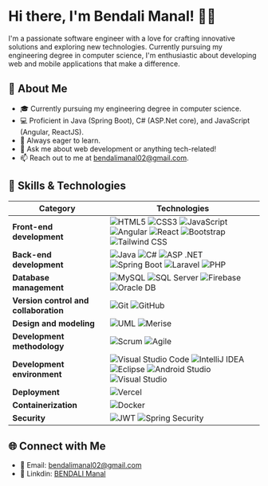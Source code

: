 # Hi there, I'm Bendali Manal! 👋🏻

I'm a passionate software engineer with a love for crafting innovative solutions and exploring new technologies. Currently pursuing my engineering degree in computer science, I'm enthusiastic about developing web and mobile applications that make a difference.

## 🚀 About Me

- 🎓 Currently pursuing my engineering degree in computer science.
- 💻 Proficient in Java (Spring Boot), C# (ASP.Net core), and JavaScript (Angular, ReactJS).
- 🌱 Always eager to learn.
- 💬 Ask me about web development or anything tech-related!
- 📫 Reach out to me at bendalimanal02@gmail.com.


## 🔧 Skills & Technologies

| Category                     | Technologies                                                                                                                                                                                                                                                                                                          |
|------------------------------|------------------------------------------------------------------------------------------------------------------------------------------------------------------------------------------------------------------------------------------------------------------------------------------------------------------------|
| **Front-end development**    | ![HTML5](https://img.shields.io/badge/-HTML5-E34F26?style=flat-square&logo=html5&logoColor=white) ![CSS3](https://img.shields.io/badge/-CSS3-1572B6?style=flat-square&logo=css3) ![JavaScript](https://img.shields.io/badge/-JavaScript-F7DF1E?style=flat-square&logo=javascript&logoColor=black) ![Angular](https://img.shields.io/badge/-Angular-DD0031?style=flat-square&logo=angular) ![React](https://img.shields.io/badge/-React-61DAFB?style=flat-square&logo=react&logoColor=black) ![Bootstrap](https://img.shields.io/badge/-Bootstrap-563D7C?style=flat-square&logo=bootstrap) ![Tailwind CSS](https://img.shields.io/badge/-Tailwind%20CSS-38B2AC?style=flat-square&logo=tailwind-css&logoColor=white) |
| **Back-end development**     | ![Java](https://img.shields.io/badge/-Java-007396?style=flat-square&logo=java&logoColor=white) ![C#](https://img.shields.io/badge/-C%23-239120?style=flat-square&logo=c-sharp&logoColor=white) ![ASP .NET](https://img.shields.io/badge/-ASP%20.NET-512BD4?style=flat-square&logo=dotnet) ![Spring Boot](https://img.shields.io/badge/-Spring%20Boot-6DB33F?style=flat-square&logo=spring-boot) ![Laravel](https://img.shields.io/badge/-Laravel-FF2D20?style=flat-square&logo=laravel&logoColor=white) ![PHP](https://img.shields.io/badge/-PHP-777BB4?style=flat-square&logo=php&logoColor=white)                                                                                                                                                                                         |
| **Database management**      | ![MySQL](https://img.shields.io/badge/-MySQL-4479A1?style=flat-square&logo=mysql&logoColor=white) ![SQL Server](https://img.shields.io/badge/-SQL%20Server-CC2927?style=flat-square&logo=microsoft-sql-server&logoColor=white) ![Firebase](https://img.shields.io/badge/-Firebase-FFCA28?style=flat-square&logo=firebase&logoColor=black) ![Oracle DB](https://img.shields.io/badge/-Oracle-4C8BF5?style=flat-square&logo=oracle&logoColor=white)                                                                                                                                                                                                                      |
| **Version control and collaboration** | ![Git](https://img.shields.io/badge/-Git-F05032?style=flat-square&logo=git&logoColor=white) ![GitHub](https://img.shields.io/badge/-GitHub-181717?style=flat-square&logo=github)                                                                                                                                                                                                                    |
| **Design and modeling**      | ![UML](https://img.shields.io/badge/-UML-00599C?style=flat-square&logo=uml&logoColor=white) ![Merise](https://img.shields.io/badge/-Merise-00599C?style=flat-square&logo=merise&logoColor=white)                                                                                                                                                                                                                                 |
| **Development methodology**  | ![Scrum](https://img.shields.io/badge/-Scrum-6DB33F?style=flat-square&logo=scrumalliance&logoColor=white) ![Agile](https://img.shields.io/badge/-Agile-0052CC?style=flat-square&logo=agile&logoColor=white)                                                                                                                                                                                           |
| **Development environment**  | ![Visual Studio Code](https://img.shields.io/badge/-Visual%20Studio%20Code-007ACC?style=flat-square&logo=visual-studio-code) ![IntelliJ IDEA](https://img.shields.io/badge/-IntelliJ%20IDEA-000000?style=flat-square&logo=intellij-idea&logoColor=white) ![Eclipse](https://img.shields.io/badge/-Eclipse-2C2255?style=flat-square&logo=eclipse&logoColor=white) ![Android Studio](https://img.shields.io/badge/-Android%20Studio-3DDC84?style=flat-square&logo=android-studio&logoColor=white) ![Visual Studio](https://img.shields.io/badge/-Visual%20Studio-5C2D91?style=flat-square&logo=visual-studio&logoColor=white)                                                                                                                           |
| **Deployment**               | ![Vercel](https://img.shields.io/badge/-Vercel-000000?style=flat-square&logo=vercel&logoColor=white)                                                                                                                                                                                                                                                         |
| **Containerization**         | ![Docker](https://img.shields.io/badge/-Docker-2496ED?style=flat-square&logo=docker&logoColor=white)                                                                                                                                                                                                                                                          |
| **Security**                 | ![JWT](https://img.shields.io/badge/-JWT-000000?style=flat-square&logo=json-web-tokens&logoColor=white) ![Spring Security](https://img.shields.io/badge/-Spring%20Security-6DB33F?style=flat-square&logo=spring-security&logoColor=white)                                                                                                                                                                                                                                                                               |



## 🌐 Connect with Me

- 📧 Email: bendalimanal02@gmail.com
- 💼 Linkdin: [BENDALI Manal](https://www.linkedin.com/in/manal-bendali/)


